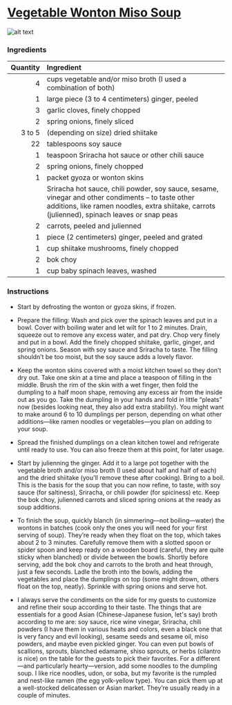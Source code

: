 # [Vegetable Wonton Miso Soup](http://food52.com/recipes/40582-vegetable-wonton-miso-soup)
![alt text](https://images.food52.com/YSPKi-3IIJsiXJx-XJmn3w3Kyz4=/753x502/c9048b82-d0be-4334-be0b-0946775b9755--wonton_dumpling_soup_vegetarian_recipe.jpg)
### Ingredients
|Quantity|Ingredient|
----------:|:-------
|4|cups vegetable and/or miso broth (I used a combination of both)|
|1|large piece (3 to 4 centimeters) ginger, peeled|
|3|garlic cloves, finely chopped|
|2|spring onions, finely sliced|
|3 to 5|(depending on size) dried shiitake|
|22|tablespoons soy sauce|
|1|teaspoon Sriracha hot sauce or other chili sauce|
|2|spring onions, finely chopped|
|1|packet gyoza or wonton skins|
||Sriracha hot sauce, chili powder, soy sauce, sesame, vinegar and other condiments – to taste  other additions, like ramen noodles, extra shiitake, carrots (julienned), spinach leaves or snap peas|
|2|carrots, peeled and julienned|
|1|piece (2 centimeters) ginger, peeled and grated|
|1|cup shiitake mushrooms, finely chopped|
|2|bok choy|
|1|cup baby spinach leaves, washed|

### Instructions

* Start by defrosting the wonton or gyoza skins, if frozen.

* Prepare the filling: Wash and pick over the spinach leaves and put in a bowl. Cover with boiling water and let wilt for 1 to 2 minutes. Drain, squeeze out to remove any excess water, and pat dry. Chop very finely and put in a bowl. Add the finely chopped shiitake, garlic, ginger, and spring onions. Season with soy sauce and Sriracha to taste. The filling shouldn’t be too moist, but the soy sauce adds a lovely flavor.

* Keep the wonton skins covered with a moist kitchen towel so they don’t dry out. Take one skin at a time and place a teaspoon of filling in the middle. Brush the rim of the skin with a wet finger, then fold the dumpling to a half moon shape, removing any excess air from the inside out as you go. Take the dumpling in your hands and fold in little “pleats” now (besides looking neat, they also add extra stability). You might want to make around 6 to 10 dumplings per person, depending on what other additions—like ramen noodles or vegetables—you plan on adding to your soup.

* Spread the finished dumplings on a clean kitchen towel and refrigerate until ready to use. You can also freeze them at this point, for later usage.

* Start by julienning the ginger. Add it to a large pot together with the vegetable broth and/or miso broth (I used about half and half of each) and the dried shiitake (you'll remove these after cooking). Bring to a boil. This is the basis for the soup that you can now refine, to taste, with soy sauce (for saltiness), Sriracha, or chili powder (for spiciness) etc. Keep the bok choy, julienned carrots and sliced spring onions at the ready as soup additions.

* To finish the soup, quickly blanch (in simmering—not boiling—water) the wontons in batches (cook only the ones you will need for your first serving of soup). They’re ready when they float on the top, which takes about 2 to 3 minutes. Carefully remove them with a slotted spoon or spider spoon and keep ready on a wooden board (careful, they are quite sticky when blanched) or divide between the bowls. Shortly before serving, add the bok choy and carrots to the broth and heat through, just a few seconds. Ladle the broth into the bowls, adding the vegetables and place the dumplings on top (some might drown, others float on the top, neatly). Sprinkle with spring onions and serve hot.

* I always serve the condiments on the side for my guests to customize and refine their soup according to their taste. The things that are essentials for a good Asian (Chinese-Japanese fusion, let's say) broth according to me are: soy sauce, rice wine vinegar, Sriracha, chili powders (I have them in various heats and colors, even a black one that is very fancy and evil looking), sesame seeds and sesame oil, miso powders, and maybe even pickled ginger. You can even put bowls of scallions, sprouts, blanched edamame, shiso sprouts, or herbs (cilantro is nice) on the table for the guests to pick their favorites. For a different—and particularly hearty—version, add some noodles to the dumpling soup. I like rice noodles, udon, or soba, but my favorite is the rumpled and nest-like ramen (the egg yolk-yellow type). You can pick them up at a well-stocked delicatessen or Asian market. They’re usually ready in a couple of minutes.